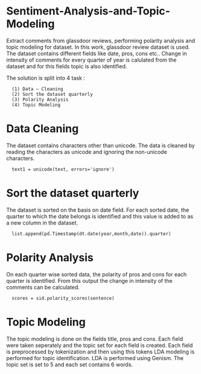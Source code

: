 # Sentiment-Analysis-and-Topic-Modeling

Extract comments from glassdoor reviews, performing polarity analysis and topic modeling for dataset. In this work, glassdoor review dataset is used. The dataset contains different fields like date, pros, cons etc.. Change in intensity of comments for every quarter of year is calulated from the dataset and for this fields topic is also identified.

The solution is split into 4 task :

      (1) Data – Cleaning
      (2) Sort the dataset quarterly
      (3) Polarity Analysis
      (4) Topic Modeling

# Data Cleaning
The dataset contains characters other than unicode. The data is cleaned by reading the
characters as unicode and ignoring the non-unicode characters.

      text1 = unicode(text, errors='ignore') 

# Sort the dataset quarterly
The dataset is sorted on the basis on date field. For each sorted date, the quarter to which the
date belongs is identified and this value is added to as a new column in the dataset.

      list.append(pd.Timestamp(dt.date(year,month,date)).quarter)

# Polarity Analysis
On each quarter wise sorted data, the polarity of pros and cons for each quarter is identified.
From this output the change in intensity of the comments can be calculated.

      scores = sid.polarity_scores(sentence)

# Topic Modeling
The topic modeling is done on the fields title, pros and cons. Each field were taken
seperately and the topic set for each field is created. Each field is preprocessed by tokenization and
then using this tokens LDA modeling is performed for topic identification. LDA is performed using
Genism. The topic set is set to 5 and each set contains 6 words.
